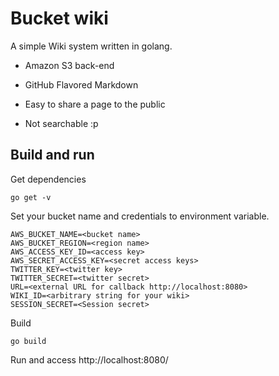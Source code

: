 # Bucket wiki

A simple Wiki system written in golang.

* Amazon S3 back-end
* GitHub Flavored Markdown
* Easy to share a page to the public

* Not searchable :p

## Build and run

Get dependencies

~~~
go get -v
~~~

Set your bucket name and credentials to environment variable.

~~~
AWS_BUCKET_NAME=<bucket name>
AWS_BUCKET_REGION=<region name>
AWS_ACCESS_KEY_ID=<access key>
AWS_SECRET_ACCESS_KEY=<secret access keys>
TWITTER_KEY=<twitter key>
TWITTER_SECRET=<twitter secret>
URL=<external URL for callback http://localhost:8080>
WIKI_ID=<arbitrary string for your wiki>
SESSION_SECRET=<Session secret>
~~~

Build

~~~
go build
~~~

Run and access http://localhost:8080/
